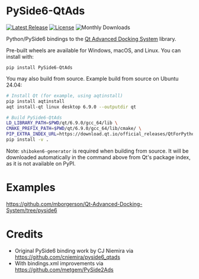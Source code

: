# PySide6-QtAds
[![Latest Release](https://img.shields.io/pypi/v/Pyside6-QtAds.svg)](https://pypi.python.org/pypi/Pyside6-QtAds/)
[![License](https://img.shields.io/pypi/l/PySide6-QtAds)](https://github.com/mborgerson/pyside6_qtads/blob/main/LICENSE.txt)
![Monthly Downloads](https://img.shields.io/pypi/dm/PySide6-QtAds)

Python/PySide6 bindings to the [Qt Advanced Docking System](https://github.com/githubuser0xFFFF/Qt-Advanced-Docking-System) library.

Pre-built wheels are available for Windows, macOS, and Linux. You can install with:

```
pip install PySide6-QtAds
```

You may also build from source. Example build from source on Ubuntu 24.04:

```bash
# Install Qt (for example, using aqtinstall)
pip install aqtinstall
aqt install-qt linux desktop 6.9.0 --outputdir qt

# Build PySide6-QtAds
LD_LIBRARY_PATH=$PWD/qt/6.9.0/gcc_64/lib \
CMAKE_PREFIX_PATH=$PWD/qt/6.9.0/gcc_64/lib/cmake/ \
PIP_EXTRA_INDEX_URL=https://download.qt.io/official_releases/QtForPython/ \
pip install -v .
```

Note: `shiboken6-generator` is required when building from source. It will be downloaded automatically in the command above from Qt's package index, as it is not available on PyPI.

# Examples
https://github.com/mborgerson/Qt-Advanced-Docking-System/tree/pyside6

# Credits
- Original PySide6 binding work by CJ Niemira via https://github.com/cniemira/pyside6_qtads
- With bindings.xml improvements via https://github.com/metgem/PySide2Ads
